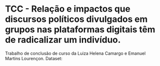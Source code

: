 # TCC - Relação e impactos que discursos políticos divulgados em grupos nas plataformas digitais têm de radicalizar um indivíduo.

Trabalho de conclusão de curso da Luiza Helena Camargo e Emanuel Martins Lourençon.
Dataset: 
